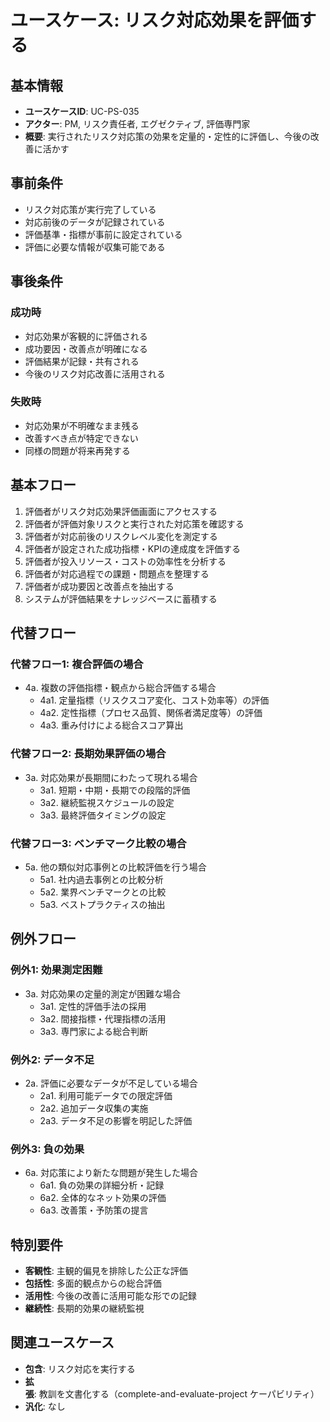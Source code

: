 # ユースケース: リスク対応効果を評価する

## 基本情報
- **ユースケースID**: UC-PS-035
- **アクター**: PM, リスク責任者, エグゼクティブ, 評価専門家
- **概要**: 実行されたリスク対応策の効果を定量的・定性的に評価し、今後の改善に活かす

## 事前条件
- リスク対応策が実行完了している
- 対応前後のデータが記録されている
- 評価基準・指標が事前に設定されている
- 評価に必要な情報が収集可能である

## 事後条件
### 成功時
- 対応効果が客観的に評価される
- 成功要因・改善点が明確になる
- 評価結果が記録・共有される
- 今後のリスク対応改善に活用される

### 失敗時
- 対応効果が不明確なまま残る
- 改善すべき点が特定できない
- 同様の問題が将来再発する

## 基本フロー
1. 評価者がリスク対応効果評価画面にアクセスする
2. 評価者が評価対象リスクと実行された対応策を確認する
3. 評価者が対応前後のリスクレベル変化を測定する
4. 評価者が設定された成功指標・KPIの達成度を評価する
5. 評価者が投入リソース・コストの効率性を分析する
6. 評価者が対応過程での課題・問題点を整理する
7. 評価者が成功要因と改善点を抽出する
8. システムが評価結果をナレッジベースに蓄積する

## 代替フロー
### 代替フロー1: 複合評価の場合
- 4a. 複数の評価指標・観点から総合評価する場合
  - 4a1. 定量指標（リスクスコア変化、コスト効率等）の評価
  - 4a2. 定性指標（プロセス品質、関係者満足度等）の評価
  - 4a3. 重み付けによる総合スコア算出

### 代替フロー2: 長期効果評価の場合
- 3a. 対応効果が長期間にわたって現れる場合
  - 3a1. 短期・中期・長期での段階的評価
  - 3a2. 継続監視スケジュールの設定
  - 3a3. 最終評価タイミングの設定

### 代替フロー3: ベンチマーク比較の場合
- 5a. 他の類似対応事例との比較評価を行う場合
  - 5a1. 社内過去事例との比較分析
  - 5a2. 業界ベンチマークとの比較
  - 5a3. ベストプラクティスの抽出

## 例外フロー
### 例外1: 効果測定困難
- 3a. 対応効果の定量的測定が困難な場合
  - 3a1. 定性的評価手法の採用
  - 3a2. 間接指標・代理指標の活用
  - 3a3. 専門家による総合判断

### 例外2: データ不足
- 2a. 評価に必要なデータが不足している場合
  - 2a1. 利用可能データでの限定評価
  - 2a2. 追加データ収集の実施
  - 2a3. データ不足の影響を明記した評価

### 例外3: 負の効果
- 6a. 対応策により新たな問題が発生した場合
  - 6a1. 負の効果の詳細分析・記録
  - 6a2. 全体的なネット効果の評価
  - 6a3. 改善策・予防策の提言

## 特別要件
- **客観性**: 主観的偏見を排除した公正な評価
- **包括性**: 多面的観点からの総合評価
- **活用性**: 今後の改善に活用可能な形での記録
- **継続性**: 長期的効果の継続監視

## 関連ユースケース
- **包含**: リスク対応を実行する
- **拡張**: 教訓を文書化する（complete-and-evaluate-project ケーパビリティ）
- **汎化**: なし
